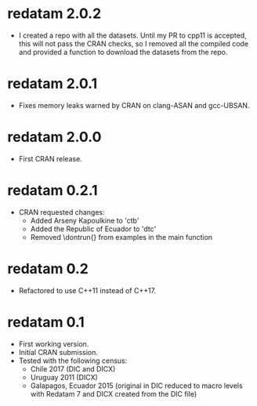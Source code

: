 # redatam 2.0.2

* I created a repo with all the datasets. Until my PR to cpp11 is accepted,
  this will not pass the CRAN checks, so I removed all the compiled code
  and provided a function to download the datasets from the repo.

# redatam 2.0.1

* Fixes memory leaks warned by CRAN on clang-ASAN and gcc-UBSAN.

# redatam 2.0.0

* First CRAN release.

# redatam 0.2.1

* CRAN requested changes:
  * Added Arseny Kapoulkine to 'ctb'
  * Added the Republic of Ecuador  to 'dtc'
  * Removed \dontrun{} from examples in the main function

# redatam 0.2

* Refactored to use C++11 instead of C++17.

# redatam 0.1

* First working version.
* Initial CRAN submission.
* Tested with the following census:
  * Chile 2017 (DIC and DICX)
  * Uruguay 2011 (DICX)
  * Galapagos, Ecuador 2015 (original in DIC reduced to macro levels with
    Redatam 7 and DICX created from the DIC file)
